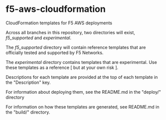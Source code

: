 # f5-aws-cloudformation
CloudFormation templates for F5 AWS deployments

Across all branches in this repository, two directories will exist, *f5_supported* and *experimental*. 

The *f5_supported* directory will contain reference templates that are officially tested and supported by F5 Networks. 

The *experimental* directory contains templates that are experimental. Use these templates as a reference [ but at your own risk ].


Descriptions for each template are provided at the top of each template in the "Description" key. 


For information about deploying them, see the README.md in the "deploy/" directory


For information on how these templates are generated, see README.md in the "build/" directory. 

